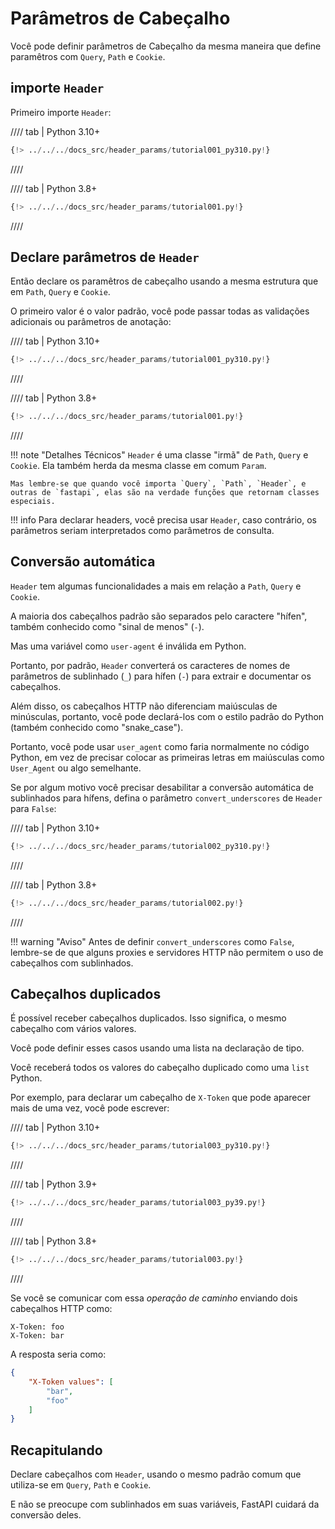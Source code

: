 # Parâmetros de Cabeçalho

Você pode definir parâmetros de Cabeçalho da mesma maneira que define paramêtros com `Query`, `Path` e `Cookie`.

## importe `Header`

Primeiro importe `Header`:

//// tab | Python 3.10+

```Python hl_lines="1"
{!> ../../../docs_src/header_params/tutorial001_py310.py!}
```

////

//// tab | Python 3.8+

```Python hl_lines="3"
{!> ../../../docs_src/header_params/tutorial001.py!}
```

////

## Declare parâmetros de `Header`

Então declare os paramêtros de cabeçalho usando a mesma estrutura que em `Path`, `Query` e `Cookie`.

O primeiro valor é o valor padrão, você pode passar todas as validações adicionais ou parâmetros de anotação:

//// tab | Python 3.10+

```Python hl_lines="7"
{!> ../../../docs_src/header_params/tutorial001_py310.py!}
```

////

//// tab | Python 3.8+

```Python hl_lines="9"
{!> ../../../docs_src/header_params/tutorial001.py!}
```

////

!!! note "Detalhes Técnicos"
    `Header` é uma classe "irmã" de `Path`, `Query` e `Cookie`. Ela também herda da mesma classe em comum `Param`.

    Mas lembre-se que quando você importa `Query`, `Path`, `Header`, e outras de `fastapi`, elas são na verdade funções que retornam classes especiais.

!!! info
    Para declarar headers, você precisa usar `Header`, caso contrário, os parâmetros seriam interpretados como parâmetros de consulta.

## Conversão automática

`Header` tem algumas funcionalidades a mais em relação a `Path`, `Query` e `Cookie`.

A maioria dos cabeçalhos padrão são separados pelo caractere "hífen", também conhecido como "sinal de menos" (`-`).

Mas uma variável como `user-agent` é inválida em Python.

Portanto, por padrão, `Header` converterá os caracteres de nomes de parâmetros de sublinhado (`_`) para hífen (`-`) para extrair e documentar os cabeçalhos.

Além disso, os cabeçalhos HTTP não diferenciam maiúsculas de minúsculas, portanto, você pode declará-los com o estilo padrão do Python (também conhecido como "snake_case").

Portanto, você pode usar `user_agent` como faria normalmente no código Python, em vez de precisar colocar as primeiras letras em maiúsculas como `User_Agent` ou algo semelhante.

Se por algum motivo você precisar desabilitar a conversão automática de sublinhados para hífens, defina o parâmetro `convert_underscores` de `Header` para `False`:

//// tab | Python 3.10+

```Python hl_lines="8"
{!> ../../../docs_src/header_params/tutorial002_py310.py!}
```

////

//// tab | Python 3.8+

```Python hl_lines="10"
{!> ../../../docs_src/header_params/tutorial002.py!}
```

////

!!! warning "Aviso"
    Antes de definir `convert_underscores` como `False`, lembre-se de que alguns proxies e servidores HTTP não permitem o uso de cabeçalhos com sublinhados.

## Cabeçalhos duplicados

É possível receber cabeçalhos duplicados. Isso significa, o mesmo cabeçalho com vários valores.

Você pode definir esses casos usando uma lista na declaração de tipo.

Você receberá todos os valores do cabeçalho duplicado como uma `list` Python.

Por exemplo, para declarar um cabeçalho de `X-Token` que pode aparecer mais de uma vez, você pode escrever:

//// tab | Python 3.10+

```Python hl_lines="7"
{!> ../../../docs_src/header_params/tutorial003_py310.py!}
```

////

//// tab | Python 3.9+

```Python hl_lines="9"
{!> ../../../docs_src/header_params/tutorial003_py39.py!}
```

////

//// tab | Python 3.8+

```Python hl_lines="9"
{!> ../../../docs_src/header_params/tutorial003.py!}
```

////

Se você se comunicar com essa *operação de caminho* enviando dois cabeçalhos HTTP como:

```
X-Token: foo
X-Token: bar
```

A resposta seria como:

```JSON
{
    "X-Token values": [
        "bar",
        "foo"
    ]
}
```

## Recapitulando

Declare cabeçalhos com `Header`, usando o mesmo padrão comum que utiliza-se em `Query`, `Path` e `Cookie`.

E não se preocupe com sublinhados em suas variáveis, FastAPI cuidará da conversão deles.
